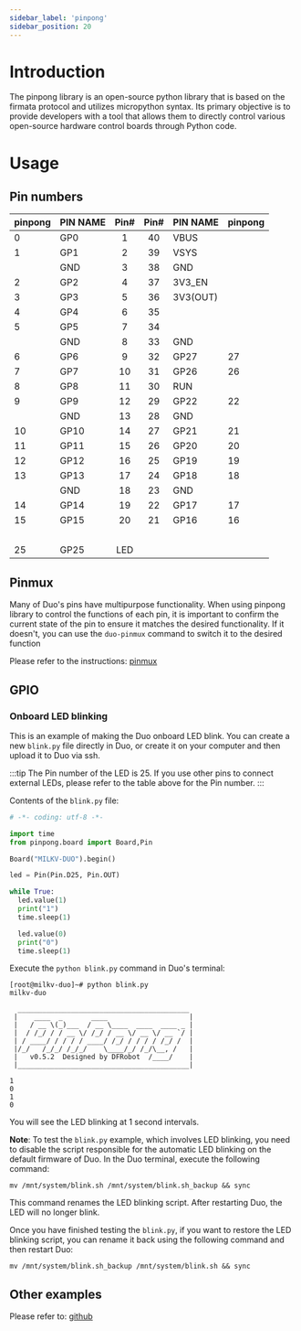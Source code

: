```yaml
---
sidebar_label: 'pinpong'
sidebar_position: 20
---
```


# Introduction

The pinpong library is an open-source python library that is based on the firmata protocol and utilizes micropython syntax. Its primary objective is to provide developers with a tool that allows them to directly control various open-source hardware control boards through Python code. 

# Usage

## Pin numbers

<div className='gpio_style'>

| pinpong | PIN NAME |              Pin#               |              Pin#                | PIN NAME | pinpong |
| ------- | -------- | :-----------------------------: | :------------------------------: | -------- | ------- |
| 0       | GP0      | <div className='green'>1</div>  |    <div className='red'>40</div> | VBUS     |         |
| 1       | GP1      | <div className='green'>2</div>  |    <div className='red'>39</div> | VSYS     |         |
|         | GND      | <div className='black'>3</div>  |  <div className='black'>38</div> | GND      |         |
| 2       | GP2      | <div className='green'>4</div>  | <div className='orange'>37</div> | 3V3_EN   |         |
| 3       | GP3      | <div className='green'>5</div>  |    <div className='red'>36</div> | 3V3(OUT) |         |
| 4       | GP4      | <div className='green'>6</div>  |   <div className='gray'>35</div> |          |         |
| 5       | GP5      | <div className='green'>7</div>  |   <div className='gray'>34</div> |          |         |
|         | GND      | <div className='black'>8</div>  |  <div className='black'>33</div> | GND      |         |
| 6       | GP6      | <div className='green'>9</div>  |  <div className='green'>32</div> | GP27     | 27      |
| 7       | GP7      | <div className='green'>10</div> |  <div className='green'>31</div> | GP26     | 26      |
| 8       | GP8      | <div className='green'>11</div> | <div className='orange'>30</div> | RUN      |         |
| 9       | GP9      | <div className='green'>12</div> |  <div className='green'>29</div> | GP22     | 22      |
|         | GND      | <div className='black'>13</div> |  <div className='black'>28</div> | GND      |         |
| 10      | GP10     | <div className='green'>14</div> |  <div className='green'>27</div> | GP21     | 21      |
| 11      | GP11     | <div className='green'>15</div> |  <div className='green'>26</div> | GP20     | 20      |
| 12      | GP12     | <div className='green'>16</div> |  <div className='green'>25</div> | GP19     | 19      |
| 13      | GP13     | <div className='green'>17</div> |  <div className='green'>24</div> | GP18     | 18      |
|         | GND      | <div className='black'>18</div> |  <div className='black'>23</div> | GND      |         |
| 14      | GP14     | <div className='green'>19</div> |  <div className='green'>22</div> | GP17     | 17      |
| 15      | GP15     | <div className='green'>20</div> |  <div className='green'>21</div> | GP16     | 16      |
|         |          | &nbsp;                          |                                  |          |         |
| 25      | GP25     | <div className='blue'>LED</div> |                                  |          |         |

</div>

## Pinmux

Many of Duo's pins have multipurpose functionality. When using pinpong library to control the functions of each pin, it is important to confirm the current state of the pin to ensure it matches the desired functionality. If it doesn't, you can use the `duo-pinmux` command to switch it to the desired function

Please refer to the instructions: [pinmux](https://milkv.io/docs/duo/application-development/pinmux)

## GPIO

### Onboard LED blinking

This is an example of making the Duo onboard LED blink. You can create a new `blink.py` file directly in Duo, or create it on your computer and then upload it to Duo via ssh.

:::tip
The Pin number of the LED is 25. If you use other pins to connect external LEDs, please refer to the table above for the Pin number.
:::

Contents of the `blink.py` file:
```python
# -*- coding: utf-8 -*-

import time
from pinpong.board import Board,Pin

Board("MILKV-DUO").begin()

led = Pin(Pin.D25, Pin.OUT)

while True:
  led.value(1)
  print("1")
  time.sleep(1)

  led.value(0)
  print("0")
  time.sleep(1)
```

Execute the `python blink.py` command in Duo's terminal:
```
[root@milkv-duo]~# python blink.py
milkv-duo

  __________________________________________
 |    ____  _       ____                    |
 |   / __ \(_)___  / __ \____  ____  ____ _ |
 |  / /_/ / / __ \/ /_/ / __ \/ __ \/ __ `/ |
 | / ____/ / / / / ____/ /_/ / / / / /_/ /  |
 |/_/   /_/_/ /_/_/    \____/_/ /_/\__, /   |
 |   v0.5.2  Designed by DFRobot  /____/    |
 |__________________________________________|

1
0
1
0
```
You will see the LED blinking at 1 second intervals.

**Note**:
To test the `blink.py` example, which involves LED blinking, you need to disable the script responsible for the automatic LED blinking on the default firmware of Duo. In the Duo terminal, execute the following command:
```
mv /mnt/system/blink.sh /mnt/system/blink.sh_backup && sync
```
This command renames the LED blinking script. After restarting Duo, the LED will no longer blink.

Once you have finished testing the `blink.py`, if you want to restore the LED blinking script, you can rename it back using the following command and then restart Duo:
```
mv /mnt/system/blink.sh_backup /mnt/system/blink.sh && sync
```

## Other examples

Please refer to: [github](https://github.com/milkv-duo/duo-buildroot-sdk/tree/develop/buildroot-2021.05/package/python-pinpong/pinpong/examples/milkv-Duo)
